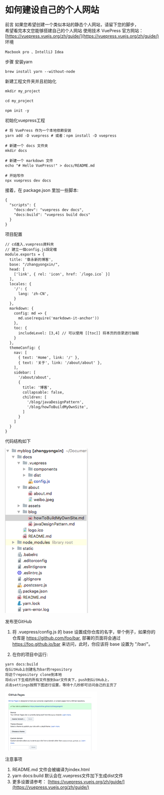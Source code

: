 # 如何建设自己的个人网站
<authorAndTime dateTime='2018-04-24 19:30:06'/>

前言
如果您希望创建一个类似本站的静态个人网站，请留下您的脚步，<br/>
希望看完本文您能够搭建自己的个人网站
使用技术
VuePress 官方网站：[https://vuepress.vuejs.org/zh/guide/](https://vuepress.vuejs.org/zh/guide/)
环境
```
Macbook pro 、IntelliJ Idea
```
步骤
安装yarn
```
brew install yarn --without-node
```
新建工程文件夹并且初始化
```
mkdir my_project

cd my_project

npm init -y
```
初始化vuepress工程
```
# 将 VuePress 作为一个本地依赖安装
yarn add -D vuepress # 或者：npm install -D vuepress

# 新建一个 docs 文件夹
mkdir docs

# 新建一个 markdown 文件
echo "# Hello VuePress!" > docs/README.md

# 开始写作
npx vuepress dev docs
```
接着，在 package.json 里加一些脚本:
```
{
  "scripts": {
    "docs:dev": "vuepress dev docs",
    "docs:build": "vuepress build docs"
  }
}
```
项目配置
```
// cd進入.vuepress資料夾
// 建立一個config.js設定檔
module.exports = {
  title: '章永新的博客',
  base: "/zhangyongxin/",
  head: [
    ['link', { rel: 'icon', href: `/logo.ico` }]
  ],
  locales: {
    '/': {
      lang: 'zh-CN',
    }
  },
  markdown: {
    config: md => {
      md.use(require('markdown-it-anchor'))
    },
    toc: {
      includeLevel: [3,4] // 可以使用 [[toc]] 将本页的目录进行抽取
    }
  },
  themeConfig: {
    nav: [
      { text: 'Home', link: '/' },
      { text: '关于', link: '/about/about' },
    ],
    sidebar: [
      '/about/about',
      {
        title: '博客',
        collapsable: false,
        children: [
          '/blog/javaDesignPattern',
          '/blog/howToBuildMyOwnSite',
        ]
      }
    ]
  }
}
```
代码结构如下

<img src="./codeDirs.png" alt="代码目录" >

发布至GitHub

1. 将 .vuepress/config.js 的 base 设置成你仓库的名字，举个例子，如果你的仓库是 https://github.com/foo/bar, 部署的页面将会通过 https://foo.github.io/bar 来访问，此时，你应该将 base 设置为 "/bar/"。

2. 在你的项目中运行:
```
yarn docs:build
在GitHub上创建名为bar的repository
将这个repository clone到本地
将dist下生成的所有文件放到bar文件夹下，push到GitHub上，
点击settings按照下图进行设置，等待十几秒即可访问自己的主页了
```
<img src="./gitHubPages.png" alt="GitHub设置" style="height: 50%; width: 60%;">

注意事项
1. README.md 文件会被编译为index.html
2. yarn docs:build 默认会在.vuepress文件加下生成dist文件
3. 更多设置请参考： [https://vuepress.vuejs.org/zh/guide/](https://vuepress.vuejs.org/zh/guide/)



